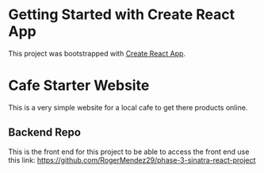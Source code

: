 # Getting Started with Create React App

This project was bootstrapped with [Create React App](https://github.com/facebook/create-react-app).

# Cafe Starter Website

This is a very simple website for a local cafe to get there products online.

## Backend Repo

This is the front end for this project to be able to access the front end use this link: https://github.com/RogerMendez29/phase-3-sinatra-react-project
